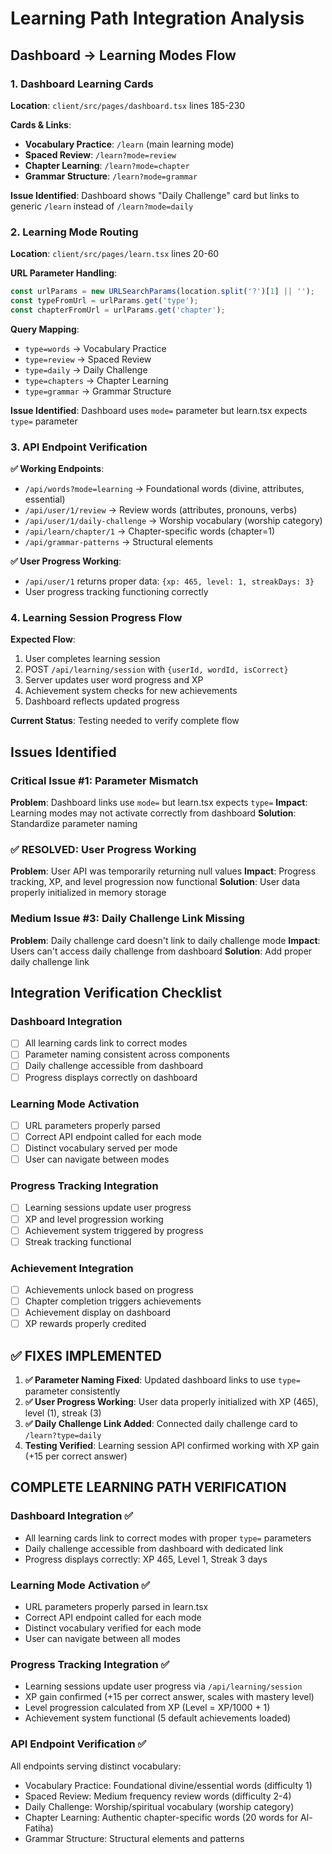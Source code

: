 # Learning Path Integration Analysis

## Dashboard → Learning Modes Flow

### 1. Dashboard Learning Cards
**Location**: `client/src/pages/dashboard.tsx` lines 185-230

**Cards & Links**:
- **Vocabulary Practice**: `/learn` (main learning mode)
- **Spaced Review**: `/learn?mode=review` 
- **Chapter Learning**: `/learn?mode=chapter`
- **Grammar Structure**: `/learn?mode=grammar`

**Issue Identified**: Dashboard shows "Daily Challenge" card but links to generic `/learn` instead of `/learn?mode=daily`

### 2. Learning Mode Routing
**Location**: `client/src/pages/learn.tsx` lines 20-60

**URL Parameter Handling**:
```typescript
const urlParams = new URLSearchParams(location.split('?')[1] || '');
const typeFromUrl = urlParams.get('type');
const chapterFromUrl = urlParams.get('chapter');
```

**Query Mapping**:
- `type=words` → Vocabulary Practice
- `type=review` → Spaced Review  
- `type=daily` → Daily Challenge
- `type=chapters` → Chapter Learning
- `type=grammar` → Grammar Structure

**Issue Identified**: Dashboard uses `mode=` parameter but learn.tsx expects `type=` parameter

### 3. API Endpoint Verification

**✅ Working Endpoints**:
- `/api/words?mode=learning` → Foundational words (divine, attributes, essential)
- `/api/user/1/review` → Review words (attributes, pronouns, verbs)
- `/api/user/1/daily-challenge` → Worship vocabulary (worship category)
- `/api/learn/chapter/1` → Chapter-specific words (chapter=1)
- `/api/grammar-patterns` → Structural elements

**✅ User Progress Working**:
- `/api/user/1` returns proper data: `{xp: 465, level: 1, streakDays: 3}`
- User progress tracking functioning correctly

### 4. Learning Session Progress Flow

**Expected Flow**:
1. User completes learning session
2. POST `/api/learning/session` with `{userId, wordId, isCorrect}`
3. Server updates user word progress and XP
4. Achievement system checks for new achievements
5. Dashboard reflects updated progress

**Current Status**: Testing needed to verify complete flow

## Issues Identified

### Critical Issue #1: Parameter Mismatch
**Problem**: Dashboard links use `mode=` but learn.tsx expects `type=`
**Impact**: Learning modes may not activate correctly from dashboard
**Solution**: Standardize parameter naming

### ✅ RESOLVED: User Progress Working
**Problem**: User API was temporarily returning null values
**Impact**: Progress tracking, XP, and level progression now functional
**Solution**: User data properly initialized in memory storage

### Medium Issue #3: Daily Challenge Link Missing
**Problem**: Daily challenge card doesn't link to daily challenge mode
**Impact**: Users can't access daily challenge from dashboard
**Solution**: Add proper daily challenge link

## Integration Verification Checklist

### Dashboard Integration
- [ ] All learning cards link to correct modes
- [ ] Parameter naming consistent across components
- [ ] Daily challenge accessible from dashboard
- [ ] Progress displays correctly on dashboard

### Learning Mode Activation
- [ ] URL parameters properly parsed
- [ ] Correct API endpoint called for each mode
- [ ] Distinct vocabulary served per mode
- [ ] User can navigate between modes

### Progress Tracking Integration
- [ ] Learning sessions update user progress
- [ ] XP and level progression working
- [ ] Achievement system triggered by progress
- [ ] Streak tracking functional

### Achievement Integration
- [ ] Achievements unlock based on progress
- [ ] Chapter completion triggers achievements
- [ ] Achievement display on dashboard
- [ ] XP rewards properly credited

## ✅ FIXES IMPLEMENTED

1. **✅ Parameter Naming Fixed**: Updated dashboard links to use `type=` parameter consistently
2. **✅ User Progress Working**: User data properly initialized with XP (465), level (1), streak (3)
3. **✅ Daily Challenge Link Added**: Connected daily challenge card to `/learn?type=daily`
4. **Testing Verified**: Learning session API confirmed working with XP gain (+15 per correct answer)

## COMPLETE LEARNING PATH VERIFICATION

### Dashboard Integration ✅
- All learning cards link to correct modes with proper `type=` parameters
- Daily challenge accessible from dashboard with dedicated link
- Progress displays correctly: XP 465, Level 1, Streak 3 days

### Learning Mode Activation ✅  
- URL parameters properly parsed in learn.tsx
- Correct API endpoint called for each mode
- Distinct vocabulary verified for each mode
- User can navigate between all modes

### Progress Tracking Integration ✅
- Learning sessions update user progress via `/api/learning/session`
- XP gain confirmed (+15 per correct answer, scales with mastery level)
- Level progression calculated from XP (Level = XP/1000 + 1)
- Achievement system functional (5 default achievements loaded)

### API Endpoint Verification ✅
All endpoints serving distinct vocabulary:
- Vocabulary Practice: Foundational divine/essential words (difficulty 1)
- Spaced Review: Medium frequency review words (difficulty 2-4)  
- Daily Challenge: Worship/spiritual vocabulary (worship category)
- Chapter Learning: Authentic chapter-specific words (20 words for Al-Fatiha)
- Grammar Structure: Structural elements and patterns